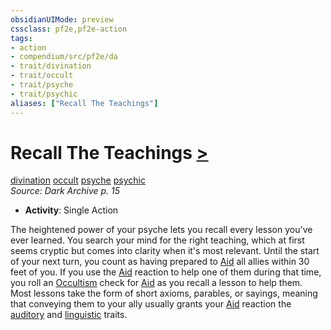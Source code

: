 ```yaml
---
obsidianUIMode: preview
cssclass: pf2e,pf2e-action
tags:
- action
- compendium/src/pf2e/da
- trait/divination
- trait/occult
- trait/psyche
- trait/psychic
aliases: ["Recall The Teachings"]
---
```

# Recall The Teachings [>](../core-rulebook/chapter-9-playing-the-game.md#Actions "Single Action")
[divination](../traits/divination.md)  [occult](../traits/occult.md)  [psyche](../traits/psyche-da.md)  [psychic](../traits/psychic-da.md)  
*Source: Dark Archive p. 15*  

- **Activity**: Single Action

The heightened power of your psyche lets you recall every lesson you've ever learned. You search your mind for the right teaching, which at first seems cryptic but comes into clarity when it's most relevant. Until the start of your next turn, you count as having prepared to [Aid](aid.md) all allies within 30 feet of you. If you use the [Aid](aid.md) reaction to help one of them during that time, you roll an [Occultism](../../Compendium/skills.md#Occultism) check for [Aid](aid.md) as you recall a lesson to help them. Most lessons take the form of short axioms, parables, or sayings, meaning that conveying them to your ally usually grants your [Aid](aid.md) reaction the [auditory](../traits/auditory.md) and [linguistic](../traits/linguistic.md) traits.